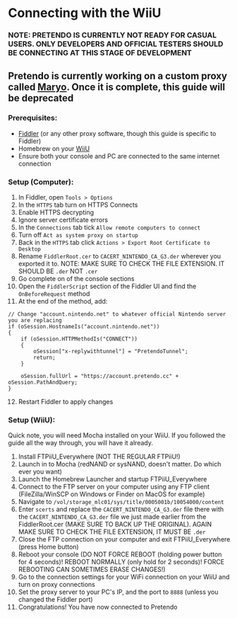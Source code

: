 # Connecting with the WiiU

### NOTE: PRETENDO IS CURRENTLY NOT READY FOR CASUAL USERS. ONLY DEVELOPERS AND OFFICIAL TESTERS SHOULD BE CONNECTING AT THIS STAGE OF DEVELOPMENT

## Pretendo is currently working on a custom proxy called [Maryo](https://github.com/PretendoNetwork/maryo). Once it is complete, this guide will be deprecated

### Prerequisites:
- [Fiddler](https://www.telerik.com/fiddler) (or any other proxy software, though this guide is specific to Fiddler)
- Homebrew on your [WiiU](https://wiiu.hacks.guide)
- Ensure both your console and PC are connected to the same internet connection

### Setup (Computer):
1. In Fiddler, open `Tools > Options`
2. In the `HTTPS` tab turn on HTTPS Connects
3. Enable HTTPS decrypting
4. Ignore server certificate errors
5. In the `Connections` tab tick `Allow remote computers to connect`
6. Turn off `Act as system proxy on startup`
7. Back in the `HTTPS` tab click `Actions > Export Root Certificate to Desktop`
8. Rename `FiddlerRoot.cer` to `CACERT_NINTENDO_CA_G3.der` wherever you exported it to. NOTE: MAKE SURE TO CHECK THE FILE EXTENSION. IT SHOULD BE `.der` NOT `.cer`
9. Go complete on of the console sections
10. Open the `FiddlerScript` section of the Fiddler UI and find the `OnBeforeRequest` method
11. At the end of the method, add:
```
// Change "account.nintendo.net" to whatever official Nintendo server you are replacing
if (oSession.HostnameIs("account.nintendo.net"))
{
    if (oSession.HTTPMethodIs("CONNECT"))
    {
        oSession["x-replywithtunnel"] = "PretendoTunnel";
        return;
    }

    oSession.fullUrl = "https://account.pretendo.cc" + oSession.PathAndQuery;
}
```
12. Restart Fiddler to apply changes

### Setup (WiiU):
Quick note, you will need Mocha installed on your WiiU. If you followed the guide all the way through, you will have it already.
1. Install FTPiiU_Everywhere (NOT THE REGULAR FTPiiU!)
2. Launch in to Mocha (redNAND or sysNAND, doesn't matter. Do which ever you want)
3. Launch the Homebrew Launcher and startup FTPiiU_Everywhere
4. Connect to the FTP server on your computer using any FTP client (FileZilla/WinSCP on Windows or Finder on MacOS for example)
5. Navigate to `/vol/storage_mlc01/sys/title/0005001b/10054000/content`
6. Enter `scerts` and replace the `CACERT_NINTENDO_CA_G3.der` file there with the `CACERT_NINTENDO_CA_G3.der` file we just made earlier from the FiddlerRoot.cer (MAKE SURE TO BACK UP THE ORIGINAL). AGAIN MAKE SURE TO CHECK THE FILE EXTENSION, IT MUST BE `.der`
7. Close the FTP connection on your computer and exit FTPiiU_Everywhere (press Home button)
8. Reboot your console (DO NOT FORCE REBOOT (holding power button for 4 seconds)! REBOOT NORMALLY (only hold for 2 seconds)! FORCE REBOOTING CAN SOMETIMES ERASE CHANGES!)
9. Go to the connection settings for your WiFi connection on your WiiU and turn on proxy connections
10. Set the proxy server to your PC's IP, and the port to `8888` (unless you changed the Fiddler port)
11. Congratulations! You have now connected to Pretendo